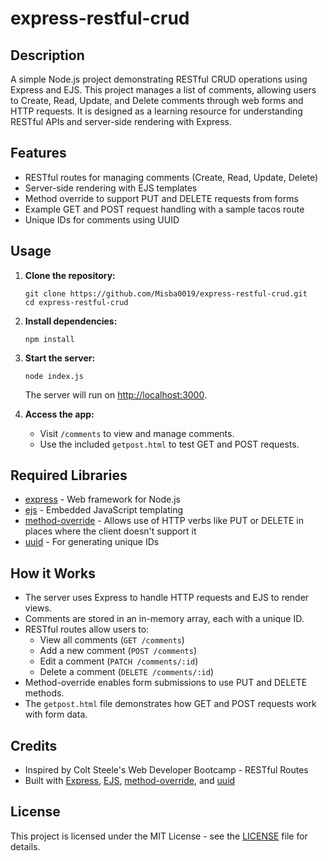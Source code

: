 # express-restful-crud

## Description

A simple Node.js project demonstrating RESTful CRUD operations using Express and EJS. This project manages a list of comments, allowing users to Create, Read, Update, and Delete comments through web forms and HTTP requests. It is designed as a learning resource for understanding RESTful APIs and server-side rendering with Express.

## Features

- RESTful routes for managing comments (Create, Read, Update, Delete)
- Server-side rendering with EJS templates
- Method override to support PUT and DELETE requests from forms
- Example GET and POST request handling with a sample tacos route
- Unique IDs for comments using UUID

## Usage

1. **Clone the repository:**
   ```
   git clone https://github.com/Misba0019/express-restful-crud.git
   cd express-restful-crud
   ```

2. **Install dependencies:**
   ```
   npm install
   ```

3. **Start the server:**
   ```
   node index.js
   ```
   The server will run on [http://localhost:3000](http://localhost:3000).

4. **Access the app:**
   - Visit `/comments` to view and manage comments.
   - Use the included `getpost.html` to test GET and POST requests.

## Required Libraries

- [express](https://www.npmjs.com/package/express) - Web framework for Node.js
- [ejs](https://www.npmjs.com/package/ejs) - Embedded JavaScript templating
- [method-override](https://www.npmjs.com/package/method-override) - Allows use of HTTP verbs like PUT or DELETE in places where the client doesn't support it
- [uuid](https://www.npmjs.com/package/uuid) - For generating unique IDs

## How it Works

- The server uses Express to handle HTTP requests and EJS to render views.
- Comments are stored in an in-memory array, each with a unique ID.
- RESTful routes allow users to:
  - View all comments (`GET /comments`)
  - Add a new comment (`POST /comments`)
  - Edit a comment (`PATCH /comments/:id`)
  - Delete a comment (`DELETE /comments/:id`)
- Method-override enables form submissions to use PUT and DELETE methods.
- The `getpost.html` file demonstrates how GET and POST requests work with form data.

## Credits

- Inspired by Colt Steele's Web Developer Bootcamp - RESTful Routes
- Built with [Express](https://expressjs.com/), [EJS](https://ejs.co/), [method-override](https://www.npmjs.com/package/method-override), and [uuid](https://www.npmjs.com/package/uuid)

## License
This project is licensed under the MIT License - see the [LICENSE](LICENSE) file for details.